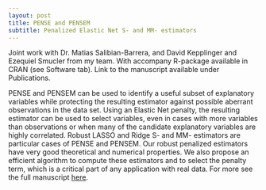 ```yaml
---
layout: post
title: PENSE and PENSEM 
subtitle: Penalized Elastic Net S- and MM- estimators
---
```


Joint work with Dr. Matias Salibian-Barrera, and David Kepplinger and Ezequiel Smucler from my team. With accompany R-package available in CRAN (see Software tab). Link to the manuscript available under Publications.

PENSE and PENSEM can be used to identify a useful subset of explanatory variables while protecting the resulting estimator against possible aberrant observations in the data set. Using an Elastic Net penalty, the resulting estimator can be used to select variables, even in cases with more variables than observations or when many of the candidate explanatory variables are highly correlated. Robust LASSO and Ridge S- and MM- estimators are particular cases of PENSE and PENSEM. Our robust penalized estimators have very good theoretical and numerical properties. We also propose an efficient algorithm to compute these estimators and to select the penalty term, which is a critical part of any application with real data. For more see the full manuscript [here](https://gcohenfr.github.io/pdfs/PENSE_manuscript.pdf).